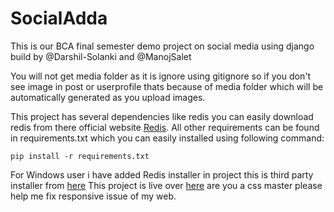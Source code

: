 # SocialAdda
This is our BCA final semester demo project on social media using django build by @Darshil-Solanki and @ManojSalet

You will not get media folder as it is ignore using gitignore so if you don't see image in post or userprofile thats because of media folder which will be automatically generated as you upload images.

This project has several dependencies like redis you can easily download redis from there official website [Redis](https://redis.io/downloads). All other requirements can be found in requirements.txt which you can easily installed using following command:
```
pip install -r requirements.txt
```

For Windows user i have added Redis installer in project this is third party installer from [here](https://github.com/tporadowski/redis/releases)
This project is live over [here](https://darshil.pythonanywhere.com)
are you a css master please help me fix responsive issue of my web.
